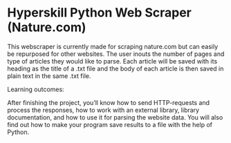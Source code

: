 # Hyperskill Python Web Scraper (Nature.com)
This webscraper is currently made for scraping nature.com but can easily be repurposed for other websites. The user inouts the number of pages and type of articles they
would like to parse. Each article will be saved with its heading as the title of a .txt file and the body of each article is then saved in plain text in the same .txt file.

Learning outcomes:

After finishing the project, you’ll know how to send HTTP-requests and process the responses, how to work with an external library, library documentation, and how to use it for parsing the website data. You will also find out how to make your program save results to a file with the help of Python.
